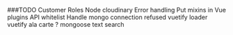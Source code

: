 ###TODO 
Customer Roles
Node cloudinary
Error handling
Put mixins in Vue plugins
API whitelist
Handle mongo connection refused
vuetify loader
vuetify ala carte ?
mongoose text search